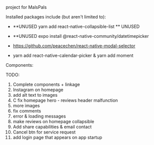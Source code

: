 project for MalsPals

Installed packages include (but aren't limited to):
- **UNUSED yarn add react-native-collapsible-list ** UNUSED   
- **UNUSED expo install @react-native-community/datetimepicker

- https://github.com/peacechen/react-native-modal-selector
- yarn add react-native-calendar-picker & yarn add moment

Components:

TODO:
1. Complete components + linkage
2. Instagram on homepage
3. add alt text to images
4. C         fix homepage hero - reviews header malfunction
5. more images
6. fix comments
7. error & loading messages
8. make reviews on homepage collapsible
9. Add share capabilities & email contact
10. Cancel btn for service request
11. add login page that appears on app startup